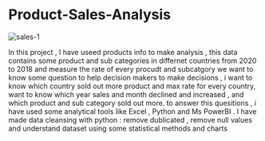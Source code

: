 # Product-Sales-Analysis
![sales-1](https://github.com/Abdelrahman3ly/Product-Sales-Analysis/assets/67483743/aa3e832a-1535-43fa-bf4b-f22555235814)

In this project , I have useed products info to make analysis , this data contains some product and sub categories in differnet countries from 2020 to 2018 and measure the rate of every procudt and subcatgory
we want to know some question to help decision makers to make decisions , i want to know which country sold out more product and max rate for every country,
want to know which year sales and month declined and increased , and which product and sub category sold out more.
to answer this quesitions , i have used some analytical tools like Excel , Python and Ms PowerBI .
I have made data cleansing with python : remove dublicated , remove null values and understand dataset using some statistical methods and charts
